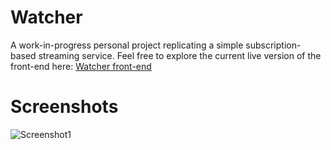 <!-- #gif# JavaScript,HTML,CSS,React -->

# Watcher

A work-in-progress personal project replicating a simple subscription-based streaming service. Feel free to explore the current live version of the front-end here: [Watcher front-end](https://alisedighmoghadam.github.io/Watcher)

# Screenshots

![Screenshot1](https://github.com/alisedighmoghadam/Watcher/blob/main/screenshots/1.gif?raw=true)
